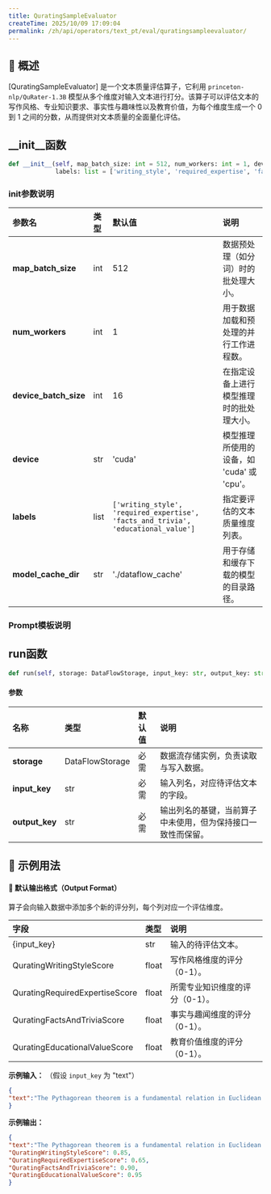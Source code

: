 ```yaml
---
title: QuratingSampleEvaluator
createTime: 2025/10/09 17:09:04
permalink: /zh/api/operators/text_pt/eval/quratingsampleevaluator/
---
```


## 📘 概述

[QuratingSampleEvaluator] 是一个文本质量评估算子，它利用 `princeton-nlp/QuRater-1.3B` 模型从多个维度对输入文本进行打分。该算子可以评估文本的写作风格、专业知识要求、事实性与趣味性以及教育价值，为每个维度生成一个 0 到 1 之间的分数，从而提供对文本质量的全面量化评估。

## __init__函数

```python
def __init__(self, map_batch_size: int = 512, num_workers: int = 1, device_batch_size: int = 16, device: str = 'cuda', 
             labels: list = ['writing_style', 'required_expertise', 'facts_and_trivia', 'educational_value'], model_cache_dir: str = './dataflow_cache'):
```

### init参数说明

| 参数名              | 类型 | 默认值                                                                                             | 说明                                     |
| :------------------ | :--- | :------------------------------------------------------------------------------------------------- | :--------------------------------------- |
| **map_batch_size**  | int  | 512                                                                                                | 数据预处理（如分词）时的批处理大小。     |
| **num_workers**     | int  | 1                                                                                                  | 用于数据加载和预处理的并行工作进程数。   |
| **device_batch_size** | int  | 16                                                                                                 | 在指定设备上进行模型推理时的批处理大小。 |
| **device**          | str  | 'cuda'                                                                                             | 模型推理所使用的设备，如 'cuda' 或 'cpu'。 |
| **labels**          | list | `['writing_style', 'required_expertise', 'facts_and_trivia', 'educational_value']` | 指定要评估的文本质量维度列表。           |
| **model_cache_dir** | str  | './dataflow_cache'                                                                                 | 用于存储和缓存下载的模型的目录路径。     |

### Prompt模板说明

## run函数

```python
def run(self, storage: DataFlowStorage, input_key: str, output_key: str):
```

#### 参数

| 名称          | 类型            | 默认值 | 说明                                                         |
| :------------ | :-------------- | :----- | :----------------------------------------------------------- |
| **storage**   | DataFlowStorage | 必需   | 数据流存储实例，负责读取与写入数据。                         |
| **input_key** | str             | 必需   | 输入列名，对应待评估文本的字段。                             |
| **output_key**| str             | 必需   | 输出列名的基键，当前算子中未使用，但为保持接口一致性而保留。 |

## 🧠 示例用法

#### 🧾 默认输出格式（Output Format）

算子会向输入数据中添加多个新的评分列，每个列对应一个评估维度。

| 字段                             | 类型  | 说明                         |
| :------------------------------- | :---- | :--------------------------- |
| {input_key}                      | str   | 输入的待评估文本。           |
| QuratingWritingStyleScore        | float | 写作风格维度的评分（0-1）。   |
| QuratingRequiredExpertiseScore   | float | 所需专业知识维度的评分（0-1）。 |
| QuratingFactsAndTriviaScore      | float | 事实与趣闻维度的评分（0-1）。   |
| QuratingEducationalValueScore    | float | 教育价值维度的评分（0-1）。   |

**示例输入：**
（假设 `input_key` 为 "text"）

```json
{
"text":"The Pythagorean theorem is a fundamental relation in Euclidean geometry among the three sides of a right triangle. It states that the square of the hypotenuse (the side opposite the right angle) is equal to the sum of the squares of the other two sides."
}
```

**示例输出：**

```json
{
"text":"The Pythagorean theorem is a fundamental relation in Euclidean geometry among the three sides of a right triangle. It states that the square of the hypotenuse (the side opposite the right angle) is equal to the sum of the squares of the other two sides.",
"QuratingWritingStyleScore": 0.85,
"QuratingRequiredExpertiseScore": 0.65,
"QuratingFactsAndTriviaScore": 0.90,
"QuratingEducationalValueScore": 0.95
}
```
